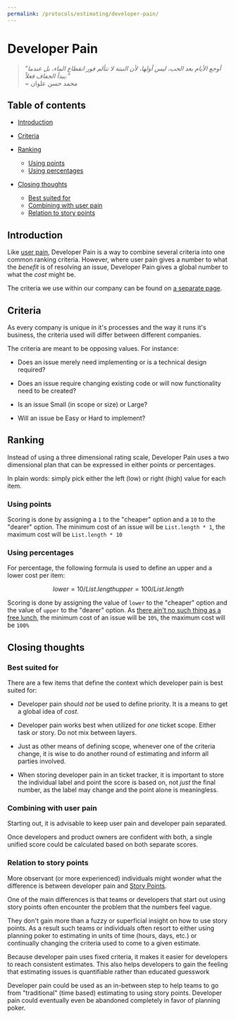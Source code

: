 ```yaml
---
permalink: /protocols/estimating/developer-pain/
---
```


# Developer Pain

> _"أوجع الأيام بعد الحب، ليس أولها، لأن النبتة لا تتألم فور انقطاع الماء، بل عندما يبدأ الجفاف فعلاً."_  
> ~ محمد حسن علوان

## Table of contents

<!-- toc -->

- [Introduction](#introduction)

- [Criteria](#criteria)

- [Ranking](#ranking)

  - [Using points](#using-points)
  - [Using percentages](#using-percentages)

- [Closing thoughts](#closing-thoughts)

  - [Best suited for](#best-suited-for)
  - [Combining with user pain](#combining-with-user-pain)
  - [Relation to story points](#relation-to-story-points)

<!-- tocstop -->

## Introduction

Like [user pain][user pain], Developer Pain is a way to combine several criteria
into one common ranking criteria. However, where user pain gives a number to
what the _benefit_ is of resolving an issue, Developer Pain gives a global
number to what the _cost_ might be.

The criteria we use within our company can be found on [a separate page][company specific developer pain criteria].

## Criteria

As every company is unique in it's processes and the way it runs it's business,
the criteria used will differ between different companies.

The criteria are meant to be opposing values. For instance:

- Does an issue merely need implementing or is a technical design required?

- Does an issue require changing existing code or will now functionality need to
  be created?

- Is an issue Small (in scope or size) or Large?

- Will an issue be Easy or Hard to implement?

## Ranking

Instead of using a three dimensional rating scale, Developer Pain uses a two
dimensional plan that can be expressed in either points or percentages.

In plain words: simply pick either the left (low) or right (high) value for each
item.

### Using points

Scoring is done by assigning a `1` to the "cheaper" option and a `10` to the
"dearer" option. The minimum cost of an issue will be `List.length * 1`, the
maximum cost will be `List.length * 10`

### Using percentages

For percentage, the following formula is used to define an upper and a lower cost
per item:

```math
lower = 10 / List.length
upper =  100 / List.length
```

Scoring is done by assigning the value of `lower` to the "cheaper" option and
the value of `upper` to the "dearer" option. As [there ain't no such thing
as a free lunch][tanstaafl], the minimum cost of an issue will be `10%`, the
maximum cost will be `100%`

## Closing thoughts 

### Best suited for

There are a few items that define the context which developer pain is best suited 
for:

- Developer pain should _not_ be used to define priority. It is a means to get a
  global idea of _cost_.

- Developer pain works best when utilized for _one_ ticket scope. Either task 
  _or_ story. Do not mix between layers.

- Just as other means of defining scope, whenever one of the criteria change, it
  is wise to do another round of estimating and inform all parties involved.

- When storing developer pain in an ticket tracker, it is important to store the
  individual label and point the score is based on, not _just_ the final number,
  as the label may change and the point alone is meaningless.

### Combining with user pain

Starting out, it is advisable to keep user pain and developer pain separated.

Once developers and product owners are confident with both, a single unified 
score could be calculated based on both separate scores. 

### Relation to story points

More observant (or more experienced) individuals might wonder what the 
difference is between developer pain and [Story Points][story points]. 

One of the main differences is that teams or developers that start out using 
story points often encounter the problem that the numbers feel vague. 

They don't gain more than a fuzzy or superficial insight on how to use story 
points. As a result such teams or individuals often resort to either using 
planning poker to estimating in units of time (hours, days, etc.) or continually 
changing the criteria used to come to a given estimate.

Because developer pain uses fixed criteria, it makes it easier for developers to
reach consistent estimates. This also helps developers to gain the feeling that 
estimating issues is quantifiable rather than educated guesswork

Developer pain could be used as an in-between step to help teams to go from 
"traditional" (time based) estimating to using story points. Developer pain 
could eventually even be abandoned completely in favor of planning poker.

[user pain]: http://www.lostgarden.com/2008/05/improving-bug-triage-with-user-pain.html
[tanstaafl]: https://en.wikipedia.org/wiki/There_ain't_no_such_thing_as_a_free_lunch
[story points]: https://www.mountaingoatsoftware.com/blog/what-are-story-points
[company specific developer pain criteria]:  ./criteria
